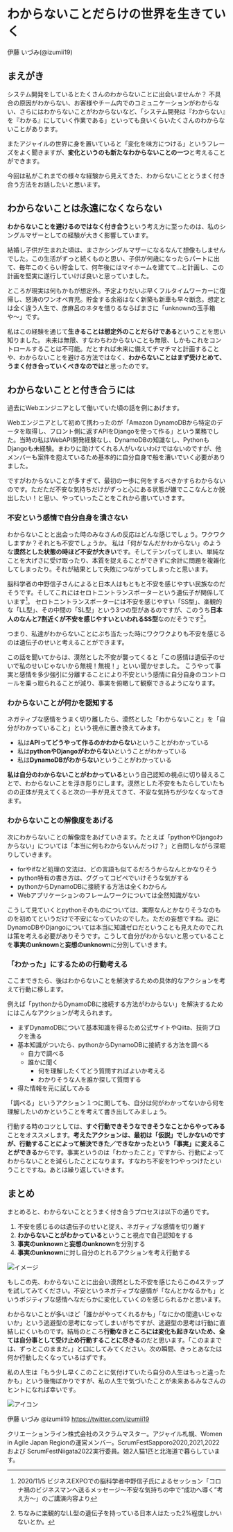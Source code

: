 ﻿# わからないことだらけの世界を生きていく


<div class="flushright">伊藤 いづみ(@izumii19)</div>


## まえがき


システム開発をしているとたくさんのわからないことに出会いませんか？
不具合の原因がわからない、お客様やチーム内でのコミュニケーションがわからない、さらにはわからないことがわからないなど、「システム開発は『わからない』を『わかる』にしていく作業である」といっても良いくらいたくさんのわからないことがあります。


またアジャイルの世界に身を置いていると「変化を味方につける」というフレーズをよく聞きますが、**変化というのも新たなわからないことの一つ**と考えることができます。


今回は私がこれまでの様々な経験から見えてきた、わからないこととうまく付き合う方法をお話したいと思います。


## わからないことは永遠になくならない
**わからないことを避けるのではなく付き合う**という考え方に至ったのは、私のシングルマザーとしての経験が大きく影響しています。


結婚し子供が生まれた頃は、まさかシングルマザーになるなんて想像もしませんでした。この生活がずっと続くものと思い、子供が何歳になったらパートに出て、毎年このくらい貯金して、何年後にはマイホームを建てて…と計画し、この計画を堅実に遂行していけば良いと思っていました。


ところが現実は何もかもが想定外。予定よりだいぶ早くフルタイムワーカーに復帰し、怒涛のワンオペ育児。貯金する余裕はなく新築も新車も早々断念。想定とは全く違う人生で、彦麻呂のネタを借りるならばまさに「unknownの玉手箱や〜」です。


私はこの経験を通じて**生きることは想定外のことだらけである**ということを思い知りました。
未来は無限、すなわちわからないことも無限、しかもこれをコントロールすることは不可能。だとすれば未来に備えてチマチマと計画することや、わからないことを避ける方法ではなく、**わからないことはまず受けとめて、うまく付き合っていくべきなのでは**と思ったのです。




## わからないことと付き合うには


過去にWebエンジニアとして働いていた頃の話を例にあげます。

Webエンジニアとして初めて携わったのが「Amazon DynamoDBから特定のデータを取得し、フロント側に返すAPIをDjangoを使って作る」という業務でした。当時の私はWebAPI開発経験なし、DynamoDBの知識なし、PythonもDjangoも未経験。まわりに助けてくれる人がいないわけではないのですが、他メンバーも案件を抱えているため基本的に自分自身で船を漕いでいく必要がありました。

ですがわからないことが多すぎて、最初の一歩に何をするべきかすらわからないのです。ただただ不安な気持ちだけがずっと心にある状態が嫌でここなんとか脱出したい！と思い、やっていったことをこれから書いていきます。


### 不安という感情で自分自身を潰さない


わからないことと出会った時のみなさんの反応はどんな感じでしょう。ワクワクしますか？それとも不安でしょうか。
私は「何がなんだかわからない」のような**漠然とした状態の時ほど不安が大きい**です。そしてテンパってしまい、単純なことを大げさに受け取ったり、本質を捉えることができずに余計に問題を複雑化してしまったり。それが結果として失敗につながってしまったと思います。


脳科学者の中野信子さんによると日本人はもともと不安を感じやすい民族なのだそうです。そしてこれにはセロトニントランスポーターという遺伝子が関係しています[^nakano]。
セロトニントランスポーターには不安を感じやすい「SS型」、楽観的な「LL型」、その中間の「SL型」という3つの型があるのですが、このうち**日本人のなんと7割近くが不安を感じやすいといわれるSS型**なのだそうです[^ll]。

[^nakano]: 2020/11/5 ビジネスEXPOでの脳科学者中野信子氏によるセッション「コロナ禍のビジネスマンへ送るメッセージ〜不安な気持ちの中で“成功へ導く”考え方〜」のご講演内容より

[^ll]: ちなみに楽観的なLL型の遺伝子を持っている日本人はたった2%程度しかいないとか。

つまり、私達がわからないことにぶち当たった時にワクワクよりも不安を感じるのは遺伝子のせいと考えることができます。

この話を聞いてからは、漠然とした不安が襲ってくると「この感情は遺伝子のせいで私のせいじゃないから無視！無視！」といい聞かせました。
こうやって事実と感情を多少強引に分離することにより不安という感情に自分自身のコントロールを乗っ取られることが減り、事実を俯瞰して観察できるようになります。


### わからないことが何かを認知する
ネガティブな感情をうまく切り離したら、漠然とした「わからないこと」を「自分がわかっていること」という視点に置き換えてみます。


* 私は**APIってどうやって作るのかわからない**ということがわかっている
* 私は**pythonやDjangoがわからない**ということがわかっている
* 私は**DynamoDBがわからない**ということがわかっている




**私は自分のわからないことがわかっている**という自己認知の視点に切り替えることで、わからないことを浮き彫りにします。漠然とした不安をもたらしていたものの正体が見えてくると次の一手が見えてきて、不安な気持ちが少なくなってきます。




### わからないことの解像度をあげる
次にわからないことの解像度をあげていきます。たとえば「pythonやDjangoわからない」については「本当に何もわからないんだっけ？」と自問しながら深堀りしていきます。


* forやifなど処理の文法は、どの言語も似てるだろうからなんとかなりそう
* python特有の書き方は、ググってコピペでいけそうな気がする
* pythonからDynamoDBに接続する方法は全くわからん
* Webアプリケーションのフレームワークについては全然知識がない




こうして見ていくとpythonそのものについては、実際なんとかなりそうなのものを初めてというだけで不安になっていたのでした。ただの妄想ですね。逆にDynamoDBやDjangoについては本当に知識ゼロだということも見えたのでこれは策を考える必要がありそうです。こうして自分がわからないと思っていることを**事実のunknown**と**妄想のunknown**に分別していきます。




### 「わかった」にするための行動考える
ここまできたら、後はわからないことを解決するための具体的なアクションを考えて行動に移します。

例えば「pythonからDynamoDBに接続する方法がわからない」を解決するためにはこんなアクションが考えられます。

   * まずDynamoDBについて基本知識を得るため公式サイトやQiita、技術ブロクを漁る
   * 基本知識がついたら、pythonからDynamoDBに接続する方法を調べる
      * 自力で調べる
      * 誰かに聞く
         * 何を理解したくてどう質問すればよいか考える
         * わかりそうな人を誰か探して質問する
   * 得た情報を元に試してみる

「調べる」というアクション１つに関しても、自分は何がわかってないから何を理解したいのかということを考えて書き出してみましょう。

行動する時のコツとしては、**すぐ行動できそうなできそうなことからやってみる**ことをオススメします。**考えたアクションは、最初は「仮説」でしかないのですが、行動することによって解決できた／できなかったという「事実」に変えることができる**からです。事実というのは「わかったこと」ですから、行動によってわからないことを減らしたことになります。すなわち不安を1つやっつけたということですね。あとは繰り返していきます。


## まとめ
まとめると、わからないこととうまく付き合うプロセスは以下の通りです。


1. 不安を感じるのは遺伝子のせいと捉え、ネガティブな感情を切り離す
2. **わからないことがわかっている**ということ視点で自己認知をする
3. **事実のunknown**と**妄想のunknown**を分別する
4. **事実のunknown**に対し自分のとれるアクションを考え行動する



![イメージ](images/chap-izumii19/agile100.png)



もしこの先、わからないことに出会い漠然とした不安を感じたらこの4ステップを試してみてください。不安というネガティブな感情が「なんとかなるかも」というポジティブな感情へなだらかに変化していくのを感じられるかと思います。


わからないことが多いほど「誰かがやってくれるかも」「なにかの間違いじゃないか」という逃避型の思考になってしまいがちですが、逃避型の思考は行動に直結しにくいものです。結局のところ**行動なきところには変化も起きないため、全ては自分事として受け止め行動することに尽きる**のだと思います。「このままでは、ずっとこのままだ。」と口にしてみてください。次の瞬間、きっとあなたは何か行動したくなっているはずです。


私の人生は「もう少し早くこのことに気付けていたら自分の人生はもっと違ったかも」という後悔ばかりですが、私の人生で気づいたことが未来あるみなさんのヒントになれば幸いです。


![アイコン](images/chap-izumii19/icon.JPG)

伊藤 いづみ @izumii19 https://twitter.com/izumii19


クリエーションライン株式会社のスクラムマスター。アジャイル札幌、Women in Agile Japan Regionの運営メンバー。ScrumFestSapporo2020,2021,2022 および ScrumFestNiigata2022実行委員。娘2人猫1匹と北海道で暮らしています。
